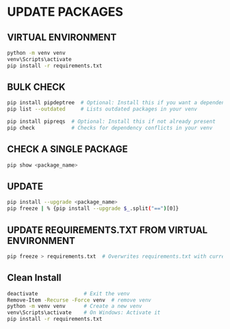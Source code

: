 # UPDATE PACKAGES

## VIRTUAL ENVIRONMENT

```bash
python -m venv venv
venv\Scripts\activate
pip install -r requirements.txt
```

## BULK CHECK

```bash
pip install pipdeptree  # Optional: Install this if you want a dependency tree
pip list --outdated     # Lists outdated packages in your venv

pip install pipreqs  # Optional: Install this if not already present
pip check            # Checks for dependency conflicts in your venv
```

## CHECK A SINGLE PACKAGE

```bash
pip show <package_name>
```

## UPDATE

```bash
pip install --upgrade <package_name>
pip freeze | % {pip install --upgrade $_.split("==")[0]}
```

## UPDATE REQUIREMENTS.TXT FROM VIRTUAL ENVIRONMENT

```bash
pip freeze > requirements.txt  # Overwrites requirements.txt with current venv versions
```

## Clean Install

```bash
deactivate               # Exit the venv
Remove-Item -Recurse -Force venv  # remove venv
python -m venv venv      # Create a new venv
venv\Scripts\activate    # On Windows: Activate it
pip install -r requirements.txt
```
